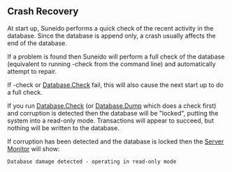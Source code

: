 ## Crash Recovery

At start up, Suneido performs a quick check of the recent activity in the database. Since the database is append only, a crash usually affects the end of the database.

If a problem is found then Suneido will perform a full check of the database (equivalent to running -check from the command line) and automatically attempt to repair.

If -check or [Database.Check](<../Database/Reference/Database/Database.Check.md>) fail, this will also cause the next start up to do a full check.

If you run [Database.Check](<../Database/Reference/Database/Database.Check.md>) (or [Database.Dump](<../Database/Reference/Database/Database.Dump.md>) which does a check first) and corruption is detected then the database will be "locked", putting the system into a read-only mode. Transactions will appear to succeed, but nothing will be written to the database.

If corruption has been detected and the database is locked then the [Server Monitor](<../Tools/Server Monitor.md>) will show:

``` suneido
Database damage detected - operating in read-only mode
```